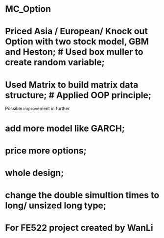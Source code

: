 # MC_Option

# Priced Asia / European/ Knock out Option with two stock model, GBM and Heston; # Used box muller to create random variable; 
# Used Matrix to build matrix data structure; # Applied OOP principle;

Possible improvement in further
# add more model like GARCH;
# price more options;
# whole design;
# change the double simultion times to long/ unsized long type;

# For FE522 project created by WanLi
